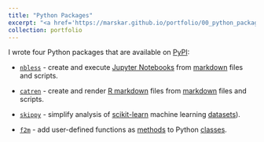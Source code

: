 ```yaml
---
title: "Python Packages"
excerpt: "<a href='https://marskar.github.io/portfolio/00_python_packages/'>Python packages I wrote<br/><img src='/images/catrmd.png'></a>"
collection: portfolio
---
```


I wrote four Python packages that are available on [PyPI](https://pypi.org/):

- [`nbless`](https://pypi.org/project/nbless/) - create and execute [Jupyter Notebooks](https://jupyter-notebook.readthedocs.io/en/latest/examples/Notebook/What%20is%20the%20Jupyter%20Notebook.html) from [markdown](https://www.markdownguide.org/) files and scripts.

- [`catren`](https://pypi.org/project/catren/) - create and render [R markdown](https://rmarkdown.rstudio.com/) files from [markdown](https://www.markdownguide.org/) files and scripts.

- [`skippy`](https://pypi.org/project/skippy/) - simplify analysis of [scikit-learn](http://scikit-learn.org/stable/) machine learning [datasets](http://scikit-learn.org/stable/datasets/)).

- [`f2m`](https://pypi.org/project/f2m/) - add user-defined functions as [methods](https://docs.python.org/3/tutorial/classes.html#method-objects) to Python [classes](https://docs.python.org/3/tutorial/classes.html).

